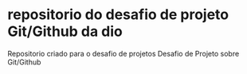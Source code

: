 # repositorio do desafio de projeto Git/Github da dio
Repositorio criado para o desafio de projetos
Desafio de Projeto sobre Git/Github
